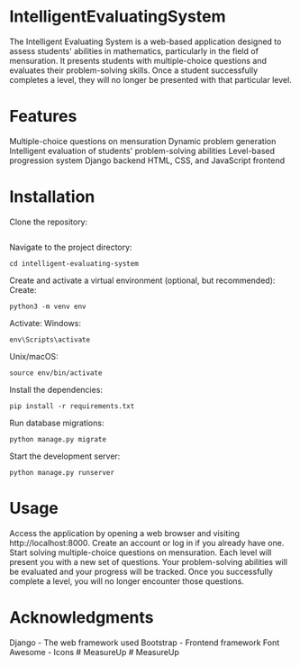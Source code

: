 # IntelligentEvaluatingSystem
The Intelligent Evaluating System is a web-based application designed to assess students' abilities in mathematics, particularly in the field of mensuration. It presents students with multiple-choice questions and evaluates their problem-solving skills. Once a student successfully completes a level, they will no longer be presented with that particular level.

# Features
Multiple-choice questions on mensuration
Dynamic problem generation
Intelligent evaluation of students' problem-solving abilities
Level-based progression system
Django backend
HTML, CSS, and JavaScript frontend

# Installation
Clone the repository: 
```
```
Navigate to the project directory: 
```
cd intelligent-evaluating-system
```
Create and activate a virtual environment (optional, but recommended):
Create: 
```
python3 -m venv env
```

Activate:
Windows:
```
env\Scripts\activate
```

Unix/macOS: 
```
source env/bin/activate
```
Install the dependencies: 
```
pip install -r requirements.txt
```
Run database migrations:
```
python manage.py migrate
```

Start the development server: 
```
python manage.py runserver
```

# Usage
Access the application by opening a web browser and visiting http://localhost:8000.
Create an account or log in if you already have one.
Start solving multiple-choice questions on mensuration.
Each level will present you with a new set of questions.
Your problem-solving abilities will be evaluated and your progress will be tracked.
Once you successfully complete a level, you will no longer encounter those questions.

# Acknowledgments
Django - The web framework used
Bootstrap - Frontend framework
Font Awesome - Icons
#   M e a s u r e U p 
 
 #   M e a s u r e U p 
 
 